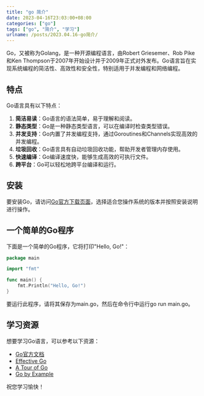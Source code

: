 ```yaml
---
title: "go 简介"
date: 2023-04-16T23:03:00+08:00
categories: ["go"]
tags: ["go", "简介", "学习"]
urlname: /posts/2023.04.16-go简介/
---
```


Go，又被称为Golang，是一种开源编程语言，由Robert Griesemer、Rob Pike和Ken Thompson于2007年开始设计并于2009年正式对外发布。Go语言旨在实现系统编程的简洁性、高效性和安全性，特别适用于并发编程和网络编程。

## 特点

Go语言具有以下特点：

<!--more-->

1. **简洁易读**：Go语言的语法简单，易于理解和阅读。
2. **静态类型**：Go是一种静态类型语言，可以在编译时检查类型错误。
3. **并发支持**：Go内置了并发编程支持，通过Goroutines和Channels实现高效的并发编程。
4. **垃圾回收**：Go语言具有自动垃圾回收功能，帮助开发者管理内存使用。
5. **快速编译**：Go编译速度快，能够生成高效的可执行文件。
6. **跨平台**：Go可以轻松地跨平台编译和运行。

## 安装

要安装Go，请访问[Go官方下载页面](https://golang.org/dl/)，选择适合您操作系统的版本并按照安装说明进行操作。

## 一个简单的Go程序

下面是一个简单的Go程序，它将打印"Hello, Go!"：

```go
package main

import "fmt"

func main() {
    fmt.Println("Hello, Go!")
}
```

要运行此程序，请将其保存为main.go，然后在命令行中运行go run main.go。

## 学习资源

想要学习Go语言，可以参考以下资源：

- [Go官方文档](https://golang.org/doc/)
- [Effective Go](https://golang.org/doc/effective_go.html)
- [A Tour of Go](https://tour.golang.org/)
- [Go by Example](https://gobyexample.com/)

祝您学习愉快！
